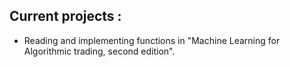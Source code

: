 ## Current projects : 
- Reading and implementing functions in "Machine Learning for Algorithmic trading, second edition".

